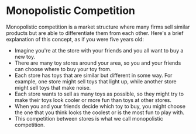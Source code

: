 # Monopolistic Competition

Monopolistic competition is a market structure where many firms sell similar products but are able to differentiate them from each other. Here's a brief explanation of this concept, as if you were five years old:

* Imagine you're at the store with your friends and you all want to buy a new toy.
* There are many toy stores around your area, so you and your friends can choose where to buy your toy from.
* Each store has toys that are similar but different in some way. For example, one store might sell toys that light up, while another store might sell toys that make noise.
* Each store wants to sell as many toys as possible, so they might try to make their toys look cooler or more fun than toys at other stores.
* When you and your friends decide which toy to buy, you might choose the one that you think looks the coolest or is the most fun to play with.
* This competition between stores is what we call monopolistic competition.

